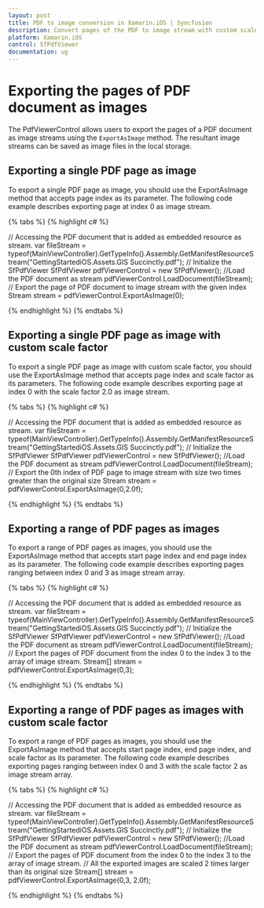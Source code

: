 ```yaml
---
layout: post
title: PDF to image conversion in Xamarin.iOS | Syncfusion
description: Convert pages of the PDF to image stream with custom scale factor using Syncfusion Xamarin.iOS PDF Viewer 
platform: Xamarin.iOS
control: SfPdfViewer
documentation: ug
---
```


# Exporting the pages of PDF document as images

The PdfViewerControl allows users to export the pages of a PDF document as image streams using the `ExportAsImage` method. The resultant image streams can be saved as image files in the local storage.

## Exporting a single PDF page as image

To export a single PDF page as image, you should use the ExportAsImage method that accepts page index as its parameter. The following code example describes exporting page at index 0 as image stream. 

{% tabs %}
{% highlight c# %}

// Accessing the PDF document that is added as embedded resource as stream.
var fileStream = typeof(MainViewController).GetTypeInfo().Assembly.GetManifestResourceStream("GettingStartediOS.Assets.GIS Succinctly.pdf");
// Initialize the SfPdfViewer
SfPdfViewer pdfViewerControl = new SfPdfViewer();
//Load the PDF document as stream
pdfViewerControl.LoadDocument(fileStream);
// Export the page of PDF document to image stream with the given index
Stream stream = pdfViewerControl.ExportAsImage(0);

{% endhighlight %}
{% endtabs %}

## Exporting a single PDF page as image with custom scale factor

To export a single PDF page as image with custom scale factor, you should use the ExportAsImage method that accepts page index and scale factor as its parameters. The following code example describes exporting page at index 0 with the scale factor 2.0 as image stream.

{% tabs %}
{% highlight c# %}

// Accessing the PDF document that is added as embedded resource as stream.
var fileStream = typeof(MainViewController).GetTypeInfo().Assembly.GetManifestResourceStream("GettingStartediOS.Assets.GIS Succinctly.pdf");
// Initialize the SfPdfViewer
SfPdfViewer pdfViewerControl = new SfPdfViewer();
//Load the PDF document as stream
pdfViewerControl.LoadDocument(fileStream);
// Export the 0th index of PDF page to image stream with size two times greater than the original size 
Stream stream = pdfViewerControl.ExportAsImage(0,2.0f);

{% endhighlight %}
{% endtabs %}

## Exporting a range of PDF pages as images

To export a range of PDF pages as images, you should use the ExportAsImage method that accepts start page index and end page index as its parameter. The following code example describes exporting pages ranging between index 0 and 3 as image stream array.

{% tabs %}
{% highlight c# %}

// Accessing the PDF document that is added as embedded resource as stream.
var fileStream = typeof(MainViewController).GetTypeInfo().Assembly.GetManifestResourceStream("GettingStartediOS.Assets.GIS Succinctly.pdf");
// Initialize the SfPdfViewer
SfPdfViewer pdfViewerControl = new SfPdfViewer();
//Load the PDF document as stream
pdfViewerControl.LoadDocument(fileStream);
// Export the pages of PDF document from the index 0 to the index 3 to the array of image stream.
Stream[] stream = pdfViewerControl.ExportAsImage(0,3);

{% endhighlight %}
{% endtabs %}

## Exporting a range of PDF pages as images with custom scale factor

To export a range of PDF pages as images, you should use the ExportAsImage method that accepts start page index, end page index, and scale factor as its parameter. The following code example describes exporting pages ranging between index 0 and 3 with the scale factor 2 as image stream array.

{% tabs %}
{% highlight c# %}

// Accessing the PDF document that is added as embedded resource as stream.
var fileStream = typeof(MainViewController).GetTypeInfo().Assembly.GetManifestResourceStream("GettingStartediOS.Assets.GIS Succinctly.pdf");
// Initialize the SfPdfViewer
SfPdfViewer pdfViewerControl = new SfPdfViewer();
//Load the PDF document as stream
pdfViewerControl.LoadDocument(fileStream);
// Export the pages of PDF document from the index 0 to the index 3 to the array of image stream.
// All the exported images are scaled 2 times larger than its original size
Stream[] stream = pdfViewerControl.ExportAsImage(0,3, 2.0f);

{% endhighlight %}
{% endtabs %}